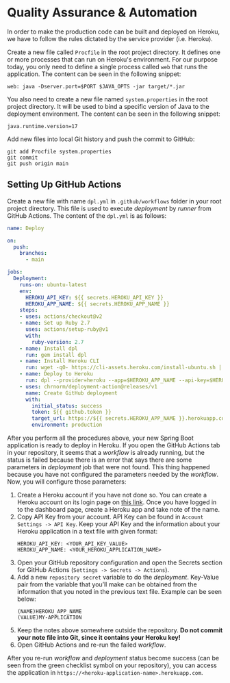 # Quality Assurance & Automation

In order to make the production code can be built and deployed on Heroku,
we have to follow the rules dictated by the service provider (i.e. Heroku).

Create a new file called `Procfile` in the root project directory.
It defines one or more processes that can run on Heroku's environment.
For our purpose today, you only need to define a single process called `web` that runs the application.
The content can be seen in the following snippet:

```procfile
web: java -Dserver.port=$PORT $JAVA_OPTS -jar target/*.jar
```

You also need to create a new file named `system.properties` in the root project directory.
It will be used to bind a specific version of Java to the deployment environment.
The content can be seen in the following snippet:

```properties
java.runtime.version=17
```

Add new files into local Git history and push the commit to GitHub:

```shell
git add Procfile system.properties
git commit
git push origin main
```

## Setting Up GitHub Actions

Create a new file with name `dpl.yml` in `.github/workflows` folder in your root project directory.
This file is used to execute _deployment_ by _runner_ from GitHub Actions.
The content of the `dpl.yml` is as follows:

```yml
name: Deploy

on:
  push:
    branches:
      - main

jobs:
  Deployment:
    runs-on: ubuntu-latest
    env:
      HEROKU_API_KEY: ${{ secrets.HEROKU_API_KEY }}
      HEROKU_APP_NAME: ${{ secrets.HEROKU_APP_NAME }}
    steps:
    - uses: actions/checkout@v2
    - name: Set up Ruby 2.7
      uses: actions/setup-ruby@v1
      with:
        ruby-version: 2.7
    - name: Install dpl
      run: gem install dpl
    - name: Install Heroku CLI
      run: wget -qO- https://cli-assets.heroku.com/install-ubuntu.sh | sh
    - name: Deploy to Heroku
      run: dpl --provider=heroku --app=$HEROKU_APP_NAME --api-key=$HEROKU_API_KEY
    - uses: chrnorm/deployment-action@releases/v1
      name: Create GitHub deployment
      with:
        initial_status: success
        token: ${{ github.token }}
        target_url: https://${{ secrets.HEROKU_APP_NAME }}.herokuapp.com
        environment: production
```

After you perform all the procedures above, your new Spring Boot application is ready to deploy in Heroku.
If you open the GitHub Actions tab in your repository, it seems that a _workflow_ is already running,
but the status is failed because there is an error that says there are some parameters in _deployment_ job that were not found.
This thing happened because you have not configured the parameters needed by the _workflow_.
Now, you will configure those parameters:

1. Create a Heroku account if you have not done so.
   You can create a Heroku account on its login page on [this link](https://id.heroku.com/login).
   Once you have logged in to the dashboard page, create a Heroku app and take note of the name.
2. Copy API Key from your account. API Key can be found in `Account Settings -> API Key`. Keep your API Key and the information about your Heroku application in a text file with given format:
   ```
   HEROKU_API_KEY: <YOUR_API_KEY_VALUE>
   HEROKU_APP_NAME: <YOUR_HEROKU_APPLICATION_NAME>
   ```
3. Open your GitHub repository configuration and open the Secrets section for GitHub Actions (`Settings -> Secrets -> Actions`).
4. Add a new `repository secret` variable to do the _deployment_. Key-Value pair from the variable that you’ll make can be obtained from the information that you noted in the previous text file. Example can be seen below:
   ```
   (NAME)HEROKU_APP_NAME
   (VALUE)MY-APPLICATION
   ```
5. Keep the notes above somewhere outside the repository. **Do not commit your note file into Git, since it contains your Heroku key!**
6. Open GitHub Actions and re-run the failed _workflow_.

After you re-run _workflow_ and _deployment_ status become success (can be seen from the green checklist symbol on your repository),
you can access the application in `https://<heroku-application-name>.herokuapp.com`.
